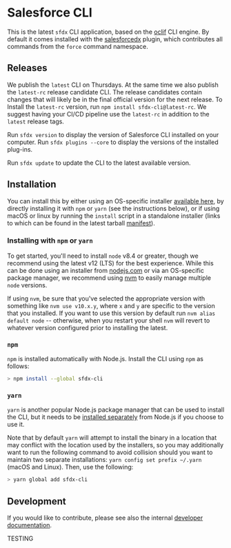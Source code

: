 # Salesforce CLI

This is the latest `sfdx` CLI application, based on the
[oclif](https://oclif.io) CLI engine. By default it comes installed with the [salesforcedx](https://www.npmjs.com/package/salesforcedx) plugin, which contributes all commands from the `force` command namespace.

## Releases

We publish the `latest` CLI on Thursdays. At the same time we also publish the `latest-rc` release candidate CLI. The release candidates contain changes that will likely be in the final official version for the next release.
To Install the `latest-rc` version, run `npm install sfdx-cli@latest-rc`. We suggest having your CI/CD pipeline use the `latest-rc` in addition to the `latest` release tags.

Run `sfdx version` to display the version of Salesforce CLI installed on your computer. Run `sfdx plugins --core` to display the versions of the installed plug-ins.

Run `sfdx update` to update the CLI to the latest available version.

## Installation

You can install this by either using an OS-specific installer [available here](https://developer.salesforce.com/tools/sfdxcli), by directly installing it with `npm` or `yarn` (see the instructions below), or if using macOS or linux by running the `install` script in a standalone installer (links to which can be found in the latest tarball [manifest](https://developer.salesforce.com/media/salesforce-cli/manifest.json)).

### Installing with `npm` or `yarn`

To get started, you'll need to install `node` v8.4 or greater, though we recommend using the latest v12 (LTS) for the best experience. While this can be done using an installer from [nodejs.com](nodejs.com) or via an OS-specific package manager, we recommend using [nvm](https://github.com/creationix/nvm) to easily manage multiple `node` versions.

If using `nvm`, be sure that you've selected the appropriate version with something like `nvm use v10.x.y`, where `x` and `y` are specific to the version that you installed. If you want to use this version by default run `nvm alias default node` -- otherwise, when you restart your shell `nvm` will revert to whatever version configured prior to installing the latest.

### `npm`

`npm` is installed automatically with Node.js. Install the CLI using `npm` as follows:

```bash
> npm install --global sfdx-cli
```

### `yarn`

`yarn` is another popular Node.js package manager that can be used to install the CLI, but it needs to be [installed separately](https://yarnpkg.com/en/docs/install) from Node.js if you choose to use it.

Note that by default `yarn` will attempt to install the binary in a location that may conflict with the location used by the installers, so you may additionally want to run the following command to avoid collision should you want to maintain two separate installations: `yarn config set prefix ~/.yarn` (macOS and Linux). Then, use the following:

```bash
> yarn global add sfdx-cli
```

## Development

If you would like to contribute, please see also the internal [developer documentation](./DEVELOPER.md).

TESTING
